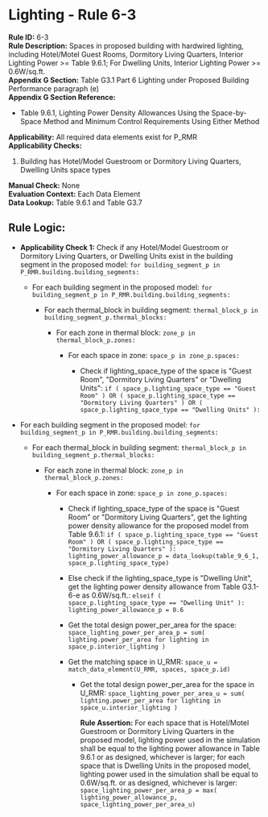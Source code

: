 
# Lighting - Rule 6-3

**Rule ID:** 6-3  
**Rule Description:** Spaces in proposed building with hardwired lighting, including Hotel/Motel Guest Rooms, Dormitory Living Quarters, Interior Lighting Power >= Table 9.6.1; For Dwelling Units, Interior Lighting Power >= 0.6W/sq.ft.  
**Appendix G Section:** Table G3.1 Part 6 Lighting under Proposed Building Performance paragraph (e)  
**Appendix G Section Reference:**  

- Table 9.6.1, Lighting Power Density Allowances Using the Space-by-Space Method and Minimum Control Requirements Using Either Method  

**Applicability:** All required data elements exist for P_RMR  
**Applicability Checks:**  

  1. Building has Hotel/Model Guestroom or Dormitory Living Quarters, Dwelling Units space types  

**Manual Check:** None  
**Evaluation Context:** Each Data Element  
**Data Lookup:** Table 9.6.1 and Table G3.7  
## Rule Logic: 

- **Applicability Check 1:** Check if any Hotel/Model Guestroom or Dormitory Living Quarters, or Dwelling Units exist in the building segment in the proposed model: ```for building_segment_p in P_RMR.building.building_segments:```  

  - For each building segment in the proposed model: ```for building_segment_p in P_RMR.building.building_segments:```  

    - For each thermal_block in building segment: ```thermal_block_p in building_segment_p.thermal_blocks:```  

      - For each zone in thermal block: ```zone_p in thermal_block_p.zones:```  

        - For each space in zone: ```space_p in zone_p.spaces:```  

          - Check if lighting_space_type of the space is "Guest Room", "Dormitory Living Quarters" or "Dwelling Units": ```if ( space_p.lighting_space_type == "Guest Room" ) OR ( space_p.lighting_space_type == "Dormitory Living Quarters" ) OR ( space_p.lighting_space_type == "Dwelling Units" ):```  

- For each building segment in the proposed model: ```for building_segment_p in P_RMR.building.building_segments:```  

  - For each thermal_block in building segment: ```thermal_block_p in building_segment_p.thermal_blocks:```  

    - For each zone in thermal block: ```zone_p in thermal_block_p.zones:```  

      - For each space in zone: ```space_p in zone_p.spaces:```  

        - Check if lighting_space_type of the space is "Guest Room" or "Dormitory Living Quarters", get the lighting power density allowance for the proposed model from Table 9.6.1: ```if ( space_p.lighting_space_type == "Guest Room" ) OR ( space_p.lighting_space_type == "Dormitory Living Quarters" ): lighting_power_allowance_p = data_lookup(table_9_6_1, space_p.lighting_space_type)```  

        - Else check if the lighting_space_type is "Dwelling Unit", get the lighting power density allowance from Table G3.1-6-e as 0.6W/sq.ft.: ```elseif ( space_p.lighting_space_type == "Dwelling Unit" ): lighting_power_allowance_p = 0.6```  

        - Get the total design power_per_area for the space: ```space_lighting_power_per_area_p = sum( lighting.power_per_area for lighting in space_p.interior_lighting )```  

        - Get the matching space in U_RMR: ```space_u = match_data_element(U_RMR, spaces, space_p.id)```  

          - Get the total design power_per_area for the space in U_RMR: ```space_lighting_power_per_area_u = sum( lighting.power_per_area for lighting in space_u.interior_lighting )```  

            **Rule Assertion:** For each space that is Hotel/Motel Guestroom or Dormitory Living Quarters in the proposed model, lighting power used in the simulation shall be equal to the lighting power allowance in Table 9.6.1 or as designed, whichever is larger; for each space that is Dwelling Units in the proposed model, lighting power used in the simulation shall be equal to 0.6W/sq.ft. or as designed, whichever is larger: ```space_lighting_power_per_area_p = max( lighting_power_allowance_p, space_lighting_power_per_area_u)```  
